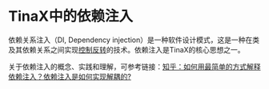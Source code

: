 # TinaX中的依赖注入


依赖关系注入（DI, Dependency injection）是一种软件设计模式，这是一种在类及其依赖关系之间实现[控制反转](https://docs.microsoft.com/zh-cn/dotnet/architecture/modern-web-apps-azure/architectural-principles#dependency-inversion)的技术。依赖注入是TinaX的核心思想之一。

关于依赖注入的概念、实践和理解，可参考链接：[知乎：如何用最简单的方式解释依赖注入？依赖注入是如何实现解耦的?](https://www.zhihu.com/question/32108444)

<br>
